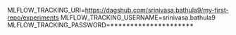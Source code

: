 MLFLOW_TRACKING_URI=https://dagshub.com/srinivasa.bathula9/my-first-repo/experiments
MLFLOW_TRACKING_USERNAME=srinivasa.bathula9
MLFLOW_TRACKING_PASSWORD=*********************
